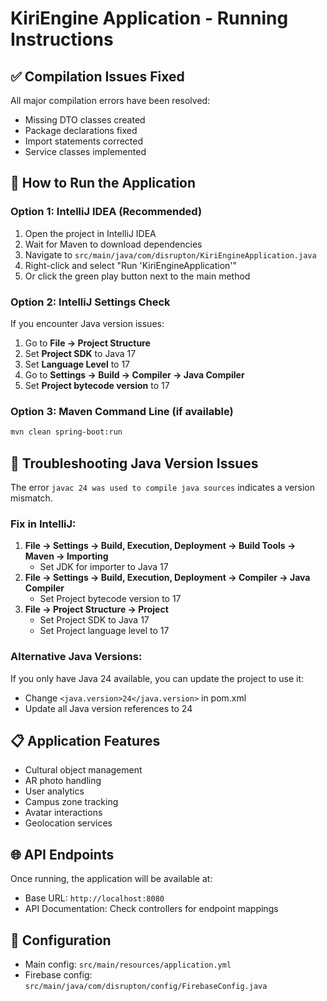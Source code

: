 # KiriEngine Application - Running Instructions

## ✅ Compilation Issues Fixed
All major compilation errors have been resolved:
- Missing DTO classes created
- Package declarations fixed
- Import statements corrected
- Service classes implemented

## 🚀 How to Run the Application

### Option 1: IntelliJ IDEA (Recommended)
1. Open the project in IntelliJ IDEA
2. Wait for Maven to download dependencies
3. Navigate to `src/main/java/com/disrupton/KiriEngineApplication.java`
4. Right-click and select "Run 'KiriEngineApplication'"
5. Or click the green play button next to the main method

### Option 2: IntelliJ Settings Check
If you encounter Java version issues:
1. Go to **File → Project Structure**
2. Set **Project SDK** to Java 17
3. Set **Language Level** to 17
4. Go to **Settings → Build → Compiler → Java Compiler**
5. Set **Project bytecode version** to 17

### Option 3: Maven Command Line (if available)
```bash
mvn clean spring-boot:run
```

## 🔧 Troubleshooting Java Version Issues

The error `javac 24 was used to compile java sources` indicates a version mismatch.

### Fix in IntelliJ:
1. **File → Settings → Build, Execution, Deployment → Build Tools → Maven → Importing**
   - Set JDK for importer to Java 17
2. **File → Settings → Build, Execution, Deployment → Compiler → Java Compiler**
   - Set Project bytecode version to 17
3. **File → Project Structure → Project**
   - Set Project SDK to Java 17
   - Set Project language level to 17

### Alternative Java Versions:
If you only have Java 24 available, you can update the project to use it:
- Change `<java.version>24</java.version>` in pom.xml
- Update all Java version references to 24

## 📋 Application Features
- Cultural object management
- AR photo handling
- User analytics
- Campus zone tracking
- Avatar interactions
- Geolocation services

## 🌐 API Endpoints
Once running, the application will be available at:
- Base URL: `http://localhost:8080`
- API Documentation: Check controllers for endpoint mappings

## 📝 Configuration
- Main config: `src/main/resources/application.yml`
- Firebase config: `src/main/java/com/disrupton/config/FirebaseConfig.java`
